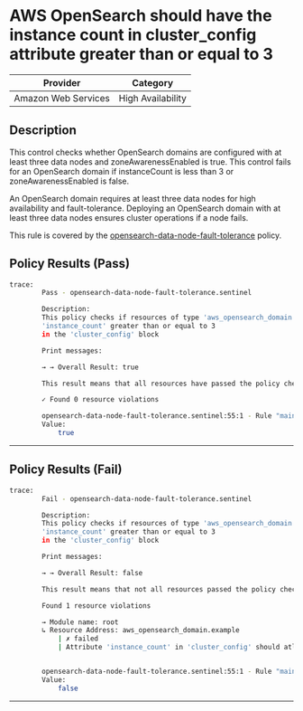 # AWS OpenSearch should have the instance count in cluster_config attribute greater than or equal to 3

| Provider            |      Category       |
| ------------------- |   --------------    |
| Amazon Web Services |  High Availability  |

## Description

This control checks whether OpenSearch domains are configured with at least three data nodes and zoneAwarenessEnabled is true. This control fails for an OpenSearch domain if instanceCount is less than 3 or zoneAwarenessEnabled is false.

An OpenSearch domain requires at least three data nodes for high availability and fault-tolerance. Deploying an OpenSearch domain with at least three data nodes ensures cluster operations if a node fails.

This rule is covered by the [opensearch-data-node-fault-tolerance](../../policies/opensearch/opensearch-data-node-fault-tolerance.sentinel) policy.

## Policy Results (Pass)

```bash
trace:
        Pass - opensearch-data-node-fault-tolerance.sentinel

        Description:
        This policy checks if resources of type 'aws_opensearch_domain' have the
        'instance_count' greater than or equal to 3
        in the 'cluster_config' block

        Print messages:

        → → Overall Result: true

        This result means that all resources have passed the policy check for the policy opensearch-data-node-fault-tolerance.

        ✓ Found 0 resource violations

        opensearch-data-node-fault-tolerance.sentinel:55:1 - Rule "main"
        Value:
            true
```

---

## Policy Results (Fail)

```bash
trace:
        Fail - opensearch-data-node-fault-tolerance.sentinel

        Description:
        This policy checks if resources of type 'aws_opensearch_domain' have the
        'instance_count' greater than or equal to 3
        in the 'cluster_config' block

        Print messages:

        → → Overall Result: false

        This result means that not all resources passed the policy check and the protected behavior is not allowed for the policy opensearch-data-node-fault-tolerance.

        Found 1 resource violations

        → Module name: root
        ↳ Resource Address: aws_opensearch_domain.example
            | ✗ failed
            | Attribute 'instance_count' in 'cluster_config' should atleast 3 for AWS OpenSearch Domain. Refer to https://docs.aws.amazon.com/securityhub/latest/userguide/opensearch-controls.html#opensearch-6 for more details.


        opensearch-data-node-fault-tolerance.sentinel:55:1 - Rule "main"
        Value:
            false
```

---
